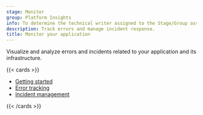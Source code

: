 ```yaml
---
stage: Monitor
group: Platform Insights
info: To determine the technical writer assigned to the Stage/Group associated with this page, see https://handbook.gitlab.com/handbook/product/ux/technical-writing/#assignments
description: Track errors and manage incident response.
title: Monitor your application
---
```


Visualize and analyze errors and incidents related to your application and its infrastructure.

{{< cards >}}

- [Getting started](../user/get_started/get_started_monitoring.md)
- [Error tracking](error_tracking.md)
- [Incident management](incident_management/_index.md)

{{< /cards >}}
